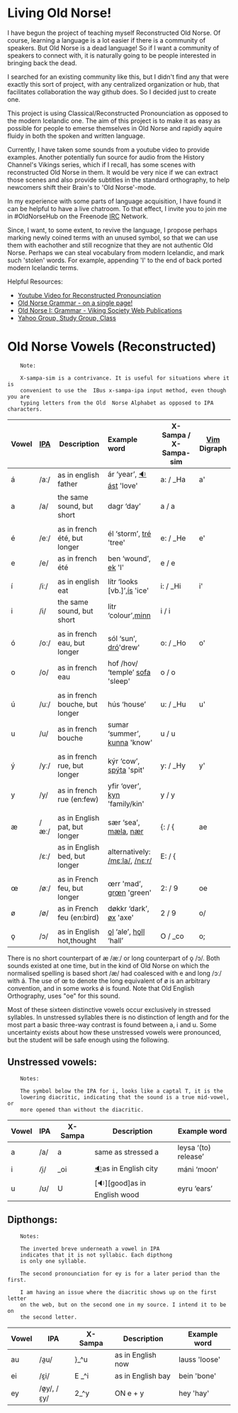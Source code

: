 Living Old Norse!
================

I have begun the project of teaching myself Reconstructed Old Norse. Of course,
learning a language is a lot easier if there is a community of speakers. But
Old Norse is a dead language! So if I want a community of speakers to connect
with, it is naturally going to be people interested in bringing back the dead.

I searched for an existing community like this, but I didn't find any that were
exactly this sort of project, with any centralized organization or hub, that
facilitates collaboration the way github does. So I decided just to create one.

This project is using Classical/Reconstructed Pronounciation as opposed to
the modern Icelandic one. The aim of this project is to make it as easy as
possible for people to emerse themselves in Old Norse and rapidly aquire fluidy
in both the spoken and written language.

Currently, I have taken some sounds from a youtube video to provide examples.
Another potentially fun source for audio from the History Channel's Vikings
series, which if I recall, has some scenes with reconstructed Old Norse in
them.  It would be very nice if we can extract those scenes and also provide
subtitles in the standard orthography, to help newcomers shift their Brain's to
'Old Norse'-mode.

In my experience with some parts of language acquisition, I have found it can
be helpful to have a live chatroom. To that effect, I invite you to join me
in  #OldNorseHub on the Freenode [IRC](http://xchat.org/) Network.

Since, I want, to some extent, to revive the language, I propose perhaps
marking newly coined terms with an unused symbol, so that we can use them with
eachother and still recognize that they are not authentic Old Norse. Perhaps we
can steal vocabulary from modern Icelandic, and mark such 'stolen' words.  For
example, appending 'I' to the end of back ported modern Icelandic terms.


Helpful Resources:
 * [Youtube Video for Reconstructed Pronounciation](http://www.youtube.com/watch?v=JICgNRzENoQ)
 * [Old Norse Grammar - on a single page!](http://oldnorsenews.org/2008/08/old-norse-grammar-on-a-single-page/)
 * [Old Norse I: Grammar - Viking Society Web Publications](http://www.vsnrweb-publications.org.uk/NION-1.pdf)
 * [Yahoo Group, Study Group, Class](https://groups.yahoo.com/neo/groups/norse_course/info)


Old Norse Vowels (Reconstructed)
===============================

        Note:

        X-sampa-sim is a contrivance. It is useful for situations where it is
        convenient to use the  IBus x-sampa-ipa input method, even though you are
        typing letters from the Old  Norse Alphabet as opposed to IPA characters.


Vowel | [IPA][1]  | Description                     | Example word                            | X-Sampa / X-Sampa-sim | [Vim][vim] Digraph 
----- | ----      | ------------------------------- |:-----------------------------           | ----------------------|------
á     | /aː/      |  as in english father           | ár ‘year’, [:sound:ást][ást] 'love'     |  a: /  _Ha            | a'
a     | /a/       |  the same sound, but short      | dagr ‘day’                              |  a  / a               |
      |           |                                 |                                         |                       | 
é     | /eː/      |  as in french été, but longer   | él ‘storm’, [tré][tré] 'tree'           |  e: / _He             | e'
e     | /e/       |  as in french été               | ben ‘wound’, [ek][ek] 'I'               |  e  / e               |
      |           |                                 |                                         |                       |
í     | /iː/      |  as in english eat              | lítr ‘looks [vb.]’,[ís][ís] 'ice'       |  i: / _Hi             | i'
i     | /i/       |  the same sound, but short      | litr ‘colour’,[minn][minn]              |  i  / i               |
      |           |                                 |                                         |                       |
ó     | /oː/      |  as in french eau, but longer   | sól ‘sun’, [dró][dró]'drew'             |  o: / _Ho             | o'
o     | /o/       |  as in french eau               | hof /hov/ ‘temple’ [sofa][sofa] 'sleep' |  o  / o               |
      |           |                                 |                                         |                       |
ú     | /uː/      |  as in french bouche, but longer| hús ‘house’                             |  u: / _Hu             | u'
u     | /u/       |  as in french bouche            | sumar ‘summer’, [kunna][k1] 'know'      |  u  / u               |
      |           |                                 |                                         |                       |
ý     | /yː/      |  as in french rue, but longer   | kýr ‘cow’, [spýta][spýta] 'spit'        |  y: / _Hy             | y'
y     | /y/       |  as in french rue (en:few)      | yfir ‘over’, [kyn][kyn] 'family/kin'    |  y  / y               |
      |           |                                 |                                         |                       |
æ     | /æː/      |  as in English pat, but longer  | sær ‘sea’, [mæla][mæla], [nær][nær]     |  {: / {               | ae
      | /ɛː/      |  as in English bed, but longer  | alternatively: [/mɛːla/][m], [/nɛːr/][n]|  E: / {               |
      |           |                                 |                                         |                       |
œ     | /øː/      |  as in French feu, but longer   | œrr 'mad’,  [grœn][grœn] 'green'        |  2: / 9               | oe
ø     | /ø/       |  as in French feu (en:bird)     | døkkr ‘dark’, [øx][øx] 'axe'            |  2  / 9               | o/
      |           |                                 |                                         |                       |
ǫ     | /ɔ/       |  as in English hot,thought      |  [ǫl][ǫl] ‘ale’, [hǫll][hǫll] ‘hall’    |  O  / _co             | o;


[1]: http://en.wikipedia.org/wiki/International_Phonetic_Alphabet
[vim]: http://www.vim.org
[ís]: https://secure.jerkface.net/~jim/OldNorseHub/sounds/words/ís.mp3
[minn]: https://secure.jerkface.net/~jim/OldNorseHub/sounds/words/minn.mp3
[ást]: https://secure.jerkface.net/~jim/OldNorseHub/sounds/words/ást.mp3
[tré]: https://secure.jerkface.net/~jim/OldNorseHub/sounds/words/tré.mp3
[ek]: https://secure.jerkface.net/~jim/OldNorseHub/sounds/words/ek.mp3
[dró]: https://secure.jerkface.net/~jim/OldNorseHub/sounds/words/dró.mp3
[sofa]: https://secure.jerkface.net/~jim/OldNorseHub/sounds/words/sofa.mp3
[grœn]: https://secure.jerkface.net/~jim/OldNorseHub/sounds/words/grœn.mp3
[øx]: https://secure.jerkface.net/~jim/OldNorseHub/sounds/words/øx.mp3
[ǫl]: https://secure.jerkface.net/~jim/OldNorseHub/sounds/words/ǫl.mp3
[hǫll]: https://secure.jerkface.net/~jim/OldNorseHub/sounds/words/hǫll.mp3
[k1]: https://secure.jerkface.net/~jim/OldNorseHub/sounds/words/kunna.mp3
[kyn]: https://secure.jerkface.net/~jim/OldNorseHub/sounds/words/kyn.mp3
[mæla]: https://secure.jerkface.net/~jim/OldNorseHub/sounds/words/mæla.mp3
[m]: https://secure.jerkface.net/~jim/OldNorseHub/sounds/words/mɛːla.mp3
[nær]: https://secure.jerkface.net/~jim/OldNorseHub/sounds/words/nær.mp3
[n]: https://secure.jerkface.net/~jim/OldNorseHub/sounds/words/nɛːr.mp3
[spýta]: https://secure.jerkface.net/~jim/OldNorseHub/sounds/words/spýta.mp3

There is no short counterpart of æ /æː/ or long counterpart of ǫ /ɔ/. Both sounds
existed at one time, but in the kind of Old Norse on which the normalised
spelling is based short /æ/ had coalesced with e and long /ɔː/ with á. The use
of œ to denote the long equivalent of ø is an arbitrary convention, and in some
works ǿ is found. Note that Old English Orthography, uses "oe" for this sound.

Most of these sixteen distinctive vowels occur exclusively in stressed
syllables. In unstressed syllables there is no distinction of length and
for the most part a basic three-way contrast is found between a, i and
u. Some uncertainty exists about how these unstressed vowels were
pronounced, but the student will be safe enough using the following.

Unstressed vowels:
-----------------

        Notes:

        The symbol below the IPA for i, looks like a captal T, it is the
        lowering diacritic, indicating that the sound is a true mid-vowel, or
        more opened than without the diacritic.

Vowel | IPA | X-Sampa | Description                        | Example word 
----- | ----| ------- | ---------------------------------  | ------------------ 
    a | /a/ | a       | same as stressed a                 | leysa ‘(to) release’
    i | /̞i/ | _oi     | [:sound:][city]as in English city  | máni ‘moon’
    u | /ʊ/ | U       | [:sound:][good]as in English wood  | eyru ‘ears’

[city]: https://secure.jerkface.net/~jim/OldNorseHub/sounds/i_as_in_city.mp3
[wood]: https://secure.jerkface.net/~jim/OldNorseHub/sounds/u_as_in_good.mp3


Dipthongs:
----------

        Notes:

        The inverted breve underneath a vowel in IPA
        indicates that it is not syllabic. Each dipthong
        is only one syllable.
        
        The second pronounciation for ey is for a later period than the first.

        I am having an issue where the diacritic shows up on the first letter
        on the web, but on the second one in my source. I intend it to be on
        the second letter.

       

Vowel | IPA               | X-Sampa | Description           | Example word
----- | ----------------- | ------- | ----------------------| ------------------
au    | /a̯u/              | }_^u    | as in English now     | lauss 'loose'
ei    | /ɛ̯i/              | E _^i   | as in English bay     | bein  'bone'
ey    | /ø̯y/, /ɛ̯y/        | 2_^y    | ON e + y              | hey   'hay'



